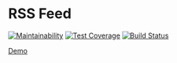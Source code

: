 # RSS Feed

[![Maintainability](https://api.codeclimate.com/v1/badges/2c5759e436844c2d4f05/maintainability)](https://codeclimate.com/github/ravbetsky/project-lvl3-s270/maintainability)
[![Test Coverage](https://api.codeclimate.com/v1/badges/2c5759e436844c2d4f05/test_coverage)](https://codeclimate.com/github/ravbetsky/project-lvl3-s270/test_coverage)
[![Build Status](https://travis-ci.org/ravbetsky/project-lvl3-s270.svg?branch=master)](https://travis-ci.org/ravbetsky/project-lvl3-s270)

[Demo](http://sweet-mind.surge.sh/)
